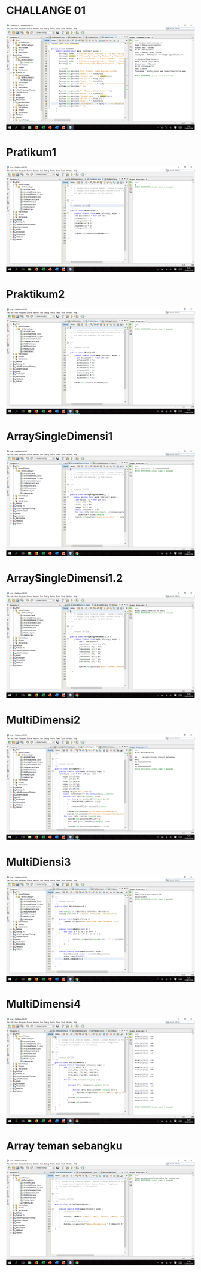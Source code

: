 # CHALLANGE 01
![Alt text](https://github.com/arfinadevi28/Biodata/blob/master/Screenshot%20(59).png)
# Pratikum1
![Alt text](https://github.com/arfinadevi28/Biodata/blob/master/Screenshot%20(60).png)
# Praktikum2
![Alt text](https://github.com/arfinadevi28/Biodata/blob/master/Screenshot%20(61).png)
# ArraySingleDimensi1
![Alt text](https://github.com/arfinadevi28/Biodata/blob/master/Screenshot%20(62).png)
# ArraySingleDimensi1.2
![Alt text](https://github.com/arfinadevi28/Biodata/blob/master/Screenshot%20(63).png)
# MultiDimensi2
![Alt text](https://github.com/arfinadevi28/Biodata/blob/master/Screenshot%20(64).png)
# MultiDiensi3
![Alt text](https://github.com/arfinadevi28/Biodata/blob/master/Screenshot%20(65).png)
# MultiDimensi4
![Alt text](https://github.com/arfinadevi28/Biodata/blob/master/Screenshot%20(66).png)
# Array teman sebangku
![Alt text](https://github.com/arfinadevi28/Biodata/blob/master/Screenshot%20(67).png)
